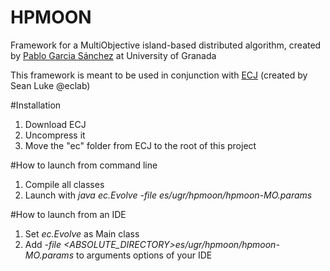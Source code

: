 # HPMOON
Framework for a MultiObjective island-based distributed algorithm, created by [Pablo Garcia Sánchez](http://www.ugr.es/~pablogarcia) at University of Granada

This framework is meant to be used in conjunction with [ECJ](https://cs.gmu.edu/~eclab/projects/ecj/) (created by Sean Luke @eclab)

#Installation
1. Download ECJ
2. Uncompress it
3. Move the "ec" folder from ECJ to the root of this project

#How to launch from command line
1. Compile all classes
2. Launch with *java ec.Evolve -file es/ugr/hpmoon/hpmoon-MO.params*

#How to launch from an IDE
1. Set *ec.Evolve* as Main class
2. Add *-file <ABSOLUTE_DIRECTORY>es/ugr/hpmoon/hpmoon-MO.params* to arguments options of your IDE
